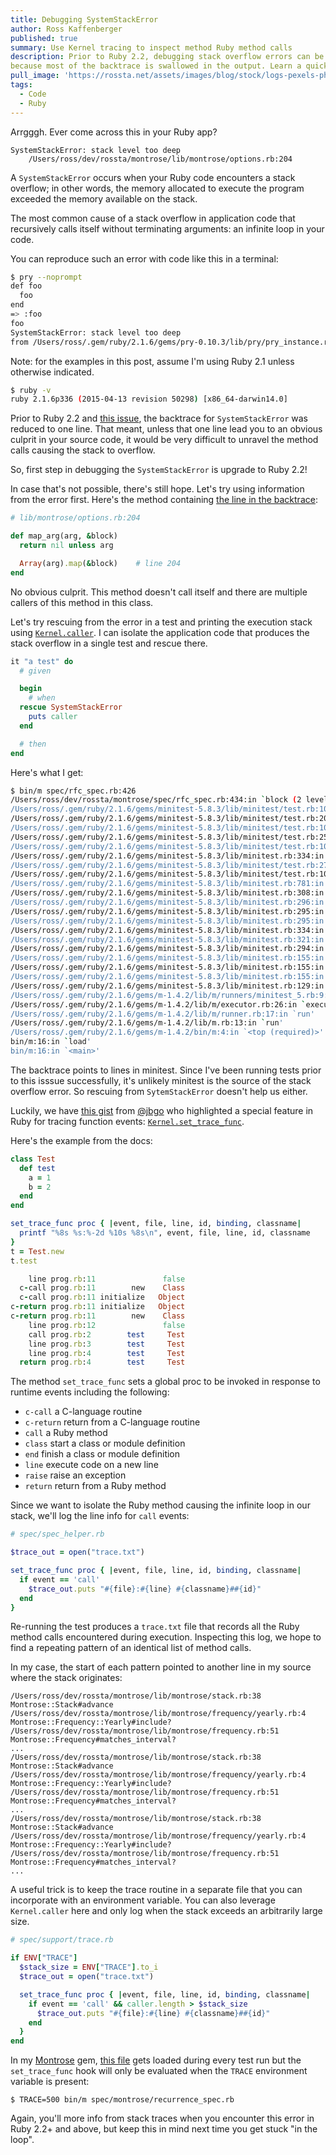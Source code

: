 ```yaml
---
title: Debugging SystemStackError
author: Ross Kaffenberger
published: true
summary: Use Kernel tracing to inspect method Ruby method calls
description: Prior to Ruby 2.2, debugging stack overflow errors can be painful
because most of the backtrace is swallowed in the output. Learn a quick workaround with Kernel.set_trace_func.
pull_image: 'https://rossta.net/assets/images/blog/stock/logs-pexels-photo.jpg'
tags:
  - Code
  - Ruby
---
```


Arrgggh. Ever come across this in your Ruby app?

```
SystemStackError: stack level too deep
    /Users/ross/dev/rossta/montrose/lib/montrose/options.rb:204
```

A `SystemStackError` occurs when your Ruby code encounters a stack overflow; in
other words, the memory allocated to execute the program exceeded the memory
available on the stack.

The most common cause of a stack overflow in application code that
recursively calls itself without terminating arguments: an infinite loop in your
code.

You can reproduce such an error with code like this in a terminal:

```bash
$ pry --noprompt
def foo
  foo
end
=> :foo
foo
SystemStackError: stack level too deep
from /Users/ross/.gem/ruby/2.1.6/gems/pry-0.10.3/lib/pry/pry_instance.rb:355
```

Note: for the examples in this post, assume I'm using Ruby 2.1 unless otherwise
indicated.

```bash
$ ruby -v
ruby 2.1.6p336 (2015-04-13 revision 50298) [x86_64-darwin14.0]
```

Prior to Ruby 2.2 and [this issue](https://bugs.ruby-lang.org/issues/6216), the
backtrace for `SystemStackError` was reduced to one line. That meant, unless
that one line lead you to an obvious culprit in your source code, it
would be very difficult to unravel the method calls causing the stack to overflow.

So, first step in debugging the `SystemStackError` is upgrade to Ruby 2.2!

In case that's not possible, there's still hope. Let's try using information
from the error first. Here's the method containing [the line in the backtrace](https://github.com/rossta/montrose/blob/e5b7a12f6832b4f971a52b27800cefe144ecd399/lib/montrose/options.rb#L204):

```ruby
# lib/montrose/options.rb:204

def map_arg(arg, &block)
  return nil unless arg

  Array(arg).map(&block)    # line 204
end
```

No obvious culprit. This method doesn't call itself and there are multiple callers
of this method in this class.

Let's try rescuing from the error in a test and printing the execution stack
using [`Kernel.caller`](http://ruby-doc.org/core-2.2.3/Kernel.html#method-i-caller). I can isolate the application code that produces the stack overflow in a single test and rescue there.

```ruby
it "a test" do
  # given

  begin
    # when
  rescue SystemStackError
    puts caller
  end

  # then
end
```

Here's what I get:

```bash
$ bin/m spec/rfc_spec.rb:426
/Users/ross/dev/rossta/montrose/spec/rfc_spec.rb:434:in `block (2 levels) in <top (required)>'
/Users/ross/.gem/ruby/2.1.6/gems/minitest-5.8.3/lib/minitest/test.rb:108:in `block (3 levels) in run'
/Users/ross/.gem/ruby/2.1.6/gems/minitest-5.8.3/lib/minitest/test.rb:205:in `capture_exceptions'
/Users/ross/.gem/ruby/2.1.6/gems/minitest-5.8.3/lib/minitest/test.rb:105:in `block (2 levels) in run'
/Users/ross/.gem/ruby/2.1.6/gems/minitest-5.8.3/lib/minitest/test.rb:256:in `time_it'
/Users/ross/.gem/ruby/2.1.6/gems/minitest-5.8.3/lib/minitest/test.rb:104:in `block in run'
/Users/ross/.gem/ruby/2.1.6/gems/minitest-5.8.3/lib/minitest.rb:334:in `on_signal'
/Users/ross/.gem/ruby/2.1.6/gems/minitest-5.8.3/lib/minitest/test.rb:276:in `with_info_handler'
/Users/ross/.gem/ruby/2.1.6/gems/minitest-5.8.3/lib/minitest/test.rb:103:in `run'
/Users/ross/.gem/ruby/2.1.6/gems/minitest-5.8.3/lib/minitest.rb:781:in `run_one_method'
/Users/ross/.gem/ruby/2.1.6/gems/minitest-5.8.3/lib/minitest.rb:308:in `run_one_method'
/Users/ross/.gem/ruby/2.1.6/gems/minitest-5.8.3/lib/minitest.rb:296:in `block (2 levels) in run'
/Users/ross/.gem/ruby/2.1.6/gems/minitest-5.8.3/lib/minitest.rb:295:in `each'
/Users/ross/.gem/ruby/2.1.6/gems/minitest-5.8.3/lib/minitest.rb:295:in `block in run'
/Users/ross/.gem/ruby/2.1.6/gems/minitest-5.8.3/lib/minitest.rb:334:in `on_signal'
/Users/ross/.gem/ruby/2.1.6/gems/minitest-5.8.3/lib/minitest.rb:321:in `with_info_handler'
/Users/ross/.gem/ruby/2.1.6/gems/minitest-5.8.3/lib/minitest.rb:294:in `run'
/Users/ross/.gem/ruby/2.1.6/gems/minitest-5.8.3/lib/minitest.rb:155:in `block in __run'
/Users/ross/.gem/ruby/2.1.6/gems/minitest-5.8.3/lib/minitest.rb:155:in `map'
/Users/ross/.gem/ruby/2.1.6/gems/minitest-5.8.3/lib/minitest.rb:155:in `__run'
/Users/ross/.gem/ruby/2.1.6/gems/minitest-5.8.3/lib/minitest.rb:129:in `run'
/Users/ross/.gem/ruby/2.1.6/gems/m-1.4.2/lib/m/runners/minitest_5.rb:9:in `run'
/Users/ross/.gem/ruby/2.1.6/gems/m-1.4.2/lib/m/executor.rb:26:in `execute'
/Users/ross/.gem/ruby/2.1.6/gems/m-1.4.2/lib/m/runner.rb:17:in `run'
/Users/ross/.gem/ruby/2.1.6/gems/m-1.4.2/lib/m.rb:13:in `run'
/Users/ross/.gem/ruby/2.1.6/gems/m-1.4.2/bin/m:4:in `<top (required)>'
bin/m:16:in `load'
bin/m:16:in `<main>'
```

The backtrace points to lines in minitest. Since I've been running tests prior
to this isssue successfully, it's unlikely minitest is the source of the stack overflow error. So rescuing from `SytemStackError` doesn't help us either.

Luckily, we have [this gist](https://gist.github.com/jbgo/4493822) from
[@jbgo](https://github.com/jbgo) who highlighted a special feature in Ruby for
tracing function events: [`Kernel.set_trace_func`](http://ruby-doc.org/core-1.9.3/Kernel.html#method-i-set_trace_func).

Here's the example from the docs:

```ruby
class Test
  def test
    a = 1
    b = 2
  end
end

set_trace_func proc { |event, file, line, id, binding, classname|
  printf "%8s %s:%-2d %10s %8s\n", event, file, line, id, classname
}
t = Test.new
t.test

    line prog.rb:11               false
  c-call prog.rb:11        new    Class
  c-call prog.rb:11 initialize   Object
c-return prog.rb:11 initialize   Object
c-return prog.rb:11        new    Class
    line prog.rb:12               false
    call prog.rb:2        test     Test
    line prog.rb:3        test     Test
    line prog.rb:4        test     Test
  return prog.rb:4        test     Test
```

The method `set_trace_func` sets a global proc to be invoked in response to
runtime events including the following:

* `c-call` a C-language routine
* `c-return` return from a C-language routine
* `call` a Ruby method
* `class` start a class or module definition
* `end` finish a class or module definition
* `line` execute code on a new line
* `raise` raise an exception
* `return` return from a Ruby method

Since we want to isolate the Ruby method causing the infinite loop in our stack,
we'll log the line info for `call` events:

```ruby
# spec/spec_helper.rb

$trace_out = open("trace.txt")

set_trace_func proc { |event, file, line, id, binding, classname|
  if event == 'call'
    $trace_out.puts "#{file}:#{line} #{classname}##{id}"
  end
}
```

Re-running the test produces a `trace.txt` file that records all the Ruby method
calls encountered during execution. Inspecting this log, we hope to find a
repeating pattern of an identical list of method calls.

In my case, the start of each pattern pointed to another line in my source where
the stack originates:

```
/Users/ross/dev/rossta/montrose/lib/montrose/stack.rb:38 Montrose::Stack#advance
/Users/ross/dev/rossta/montrose/lib/montrose/frequency/yearly.rb:4 Montrose::Frequency::Yearly#include?
/Users/ross/dev/rossta/montrose/lib/montrose/frequency.rb:51 Montrose::Frequency#matches_interval?
...
/Users/ross/dev/rossta/montrose/lib/montrose/stack.rb:38 Montrose::Stack#advance
/Users/ross/dev/rossta/montrose/lib/montrose/frequency/yearly.rb:4 Montrose::Frequency::Yearly#include?
/Users/ross/dev/rossta/montrose/lib/montrose/frequency.rb:51 Montrose::Frequency#matches_interval?
...
/Users/ross/dev/rossta/montrose/lib/montrose/stack.rb:38 Montrose::Stack#advance
/Users/ross/dev/rossta/montrose/lib/montrose/frequency/yearly.rb:4 Montrose::Frequency::Yearly#include?
/Users/ross/dev/rossta/montrose/lib/montrose/frequency.rb:51 Montrose::Frequency#matches_interval?
...
```

A useful trick is to keep the trace routine in a separate file that you can
incorporate with an environment variable. You can also leverage `Kernel.caller`
here and only log when the stack exceeds an arbitrarily large size.

```ruby
# spec/support/trace.rb

if ENV["TRACE"]
  $stack_size = ENV["TRACE"].to_i
  $trace_out = open("trace.txt")

  set_trace_func proc { |event, file, line, id, binding, classname|
    if event == 'call' && caller.length > $stack_size
      $trace_out.puts "#{file}:#{line} #{classname}##{id}"
    end
  }
end
```

In my [Montrose](https://github.com/rossta/montrose) gem, [this file](https://github.com/rossta/montrose/blob/9600e0b63bde342011b3b9b1e29ab9f76f5f69c3/spec/support/trace.rb) gets loaded during every test run but the `set_trace_func` hook will
only be evaluated when the `TRACE` environment variable is present:

```
$ TRACE=500 bin/m spec/montrose/recurrence_spec.rb
```

Again, you'll more info from stack traces when you encounter this error in Ruby
2.2+ and above, but keep this in mind next time you get stuck "in the loop".
